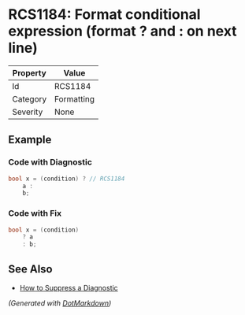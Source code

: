 # RCS1184: Format conditional expression \(format ? and : on next line\)

| Property | Value      |
| -------- | ---------- |
| Id       | RCS1184    |
| Category | Formatting |
| Severity | None       |

## Example

### Code with Diagnostic

```csharp
bool x = (condition) ? // RCS1184
    a :
    b;
```

### Code with Fix

```csharp
bool x = (condition)
    ? a
    : b;
```

## See Also

* [How to Suppress a Diagnostic](../HowToConfigureAnalyzers.md#how-to-suppress-a-diagnostic)


*\(Generated with [DotMarkdown](http://github.com/JosefPihrt/DotMarkdown)\)*